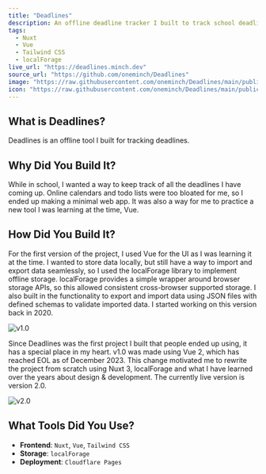 ```yaml
---
title: "Deadlines"
description: An offline deadline tracker I built to track school deadlines
tags:
  - Nuxt
  - Vue
  - Tailwind CSS
  - localForage
live_url: "https://deadlines.minch.dev"
source_url: "https://github.com/oneminch/Deadlines"
image: "https://raw.githubusercontent.com/oneminch/Deadlines/main/public/screenshot.png"
icon: "https://raw.githubusercontent.com/oneminch/Deadlines/main/public/logo.svg"
---
```


## What is Deadlines?

Deadlines is an offline tool I built for tracking deadlines.

## Why Did You Build It?

While in school, I wanted a way to keep track of all the deadlines I have coming up. Online calendars and todo lists were too bloated for me, so I ended up making a minimal web app. It was also a way for me to practice a new tool I was learning at the time, Vue.

## How Did You Build It?

For the first version of the project, I used Vue for the UI as I was learning it at the time. I wanted to store data locally, but still have a way to import and export data seamlessly, so I used the localForage library to implement offline storage. localForage provides a simple wrapper around browser storage APIs, so this allowed consistent cross-browser supported storage. I also built in the functionality to export and import data using JSON files with defined schemas to validate imported data. I started working on this version back in 2020.

![v1.0](/content/deadlines.v1.png)

Since Deadlines was the first project I built that people ended up using, it has a special place in my heart. v1.0 was made using Vue 2, which has reached EOL as of December 2023. This change motivated me to rewrite the project from scratch using Nuxt 3, localForage and what I have learned over the years about design & development. The currently live version is version 2.0.

![v2.0](/content/deadlines.v2.png)

## What Tools Did You Use?

- **Frontend**: `Nuxt`, `Vue`, `Tailwind CSS`
- **Storage**: `localForage`
- **Deployment**: `Cloudflare Pages`

